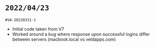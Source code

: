 # `2022/04/23`

`#VA-20220331-1`

* Initial code taken from V7
* Worked around a bug where response upon successful logins differ between servers (macbook.local vs veldapps.com)